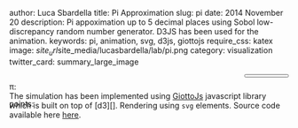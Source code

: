 author: Luca Sbardella
title: Pi Approximation
slug: pi
date: 2014 November 20
description: Pi appoximation up to 5 decimal places using Sobol low-discrepancy random number generator. D3JS has been used for the animation.
keywords: pi, animation, svg, d3js, giottojs
require_css: katex
image: $site_url$site_media/lucasbardella/lab/pi.png
category: visualization
twitter_card: summary_large_image


<div class="container">
    <div class="row" data-ng-controller="GiottoCtrl">
        <div class="col-sm-12">
            <div class="center-block" style="max-width: 800px; width: 100%; position: relative">
                <div data-require="$site_url$site_media/lucasbardella/lab/pi.js" data-giotto-viz></div>
                <div style="position: absolute; top: 0; left: 0">
                    <p>&pi;: <span ng-bind="pi"></span></p>
                    <p>points: <span ng-bind="total"></span></p>
                </div>
                <div style="position: absolute; top: 0; right: 0">
                    <button class="btn btn-primary" ng-click="animate()" ng-bind="action" style="width: 80px"></button>
                </div>
            </div>
        </div>
    </div>
</div>

<br>

The simulation has been implemented using [GiottoJs](http://quantmind.github.io/giotto/)
javascript library which is built on top of [d3][].
Rendering using ``svg`` elements. Source code available here
<a href="$site_url$site_media/lucasbardella/lab/pi.js" target="_self">here</a>.
